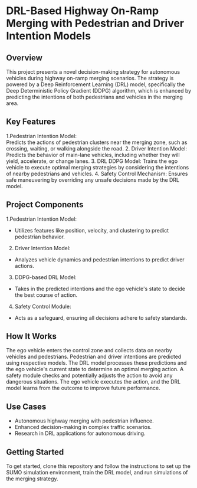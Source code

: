 #  DRL-Based Highway On-Ramp Merging with Pedestrian and Driver Intention Models 
## Overview
This project presents a novel decision-making strategy for autonomous vehicles during highway on-ramp merging scenarios. The strategy is powered by a Deep Reinforcement Learning (DRL) model, specifically the Deep Deterministic Policy Gradient (DDPG) algorithm, which is enhanced by predicting the intentions of both pedestrians and vehicles in the merging area.

## Key Features

1.Pedestrian Intention Model:  
   Predicts the actions of pedestrian clusters near the merging zone, such as crossing, waiting, or walking alongside the road.
2. Driver Intention Model:  Predicts the behavior of main-lane vehicles, including whether they will yield, accelerate, or change lanes.
3. DRL DDPG Model: Trains the ego vehicle to execute optimal merging strategies by considering the intentions of nearby pedestrians and vehicles.
4. Safety Control Mechanism:  Ensures safe maneuvering by overriding any unsafe decisions made by the DRL model.

## Project Components
1.Pedestrian Intention Model: 
  * Utilizes features like position, velocity, and clustering to predict pedestrian behavior.
2. Driver Intention Model:
  * Analyzes vehicle dynamics and pedestrian intentions to predict driver actions.
3. DDPG-based DRL Model: 
  * Takes in the predicted intentions and the ego vehicle's state to decide the best course of action.
4. Safety Control Module: 
  * Acts as a safeguard, ensuring all decisions adhere to safety standards.
    
## How It Works
The ego vehicle enters the control zone and collects data on nearby vehicles and pedestrians.
Pedestrian and driver intentions are predicted using respective models.
The DRL model processes these predictions and the ego vehicle's current state to determine an optimal merging action.
A safety module checks and potentially adjusts the action to avoid any dangerous situations.
The ego vehicle executes the action, and the DRL model learns from the outcome to improve future performance.

## Use Cases
* Autonomous highway merging with pedestrian influence.
* Enhanced decision-making in complex traffic scenarios.
* Research in DRL applications for autonomous driving.
## Getting Started
To get started, clone this repository and follow the instructions to set up the SUMO simulation environment, train the DRL model, and run simulations of the merging strategy.
